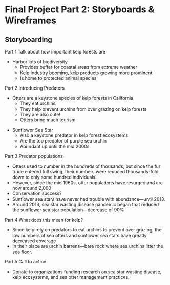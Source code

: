 # Final Project Part 2: Storyboards & Wireframes
## Storyboarding

Part 1
Talk about how important kelp forests are
* Harbor lots of biodiversity
    + Provides buffer for coastal areas from extreme weather
    + Kelp industry booming, kelp products growing more prominent
    + Is home to protected animal species

Part 2
Introducing Predators
+ Otters are a keystone species of kelp forests in California
    + They eat urchins
    + They help prevent urchins from over grazing on kelp forests
    + They are also cute! 
    + Otters bring much tourism
* Sunflower Sea Star
    + Also a keystone predator in kelp forest ecosystems
    + Are the top predator of purple sea urchin
    + Abundant up until the mid 2000s.

Part 3
Predator populations
+ Otters used to number in the hundreds of thousands, but since the fur trade entered full swing, their numbers were reduced thousands-fold down to only some hundred individuals!
+ However, since the mid 1960s, otter populations have resurged and are now around 2,000
+ Conservation success?
+ Sunflower sea stars have never had trouble with abundance—until 2013.
+ Around 2013, sea star wasting disease pandemic began that reduced the sunflower sea star population—decrease of 90%

Part 4
What does this mean for kelp?
+ Since kelp rely on predators to eat urchins to prevent over grazing, the low numbers of sea otters and sunflower sea stars have greatly decreased coverage
+ In their place are urchin barrens—bare rock where sea urchins litter the sea floor.

Part 5
Call to action
+ Donate to organizations funding research on sea star wasting disease, kelp ecosystems, and sea otter management practices.
